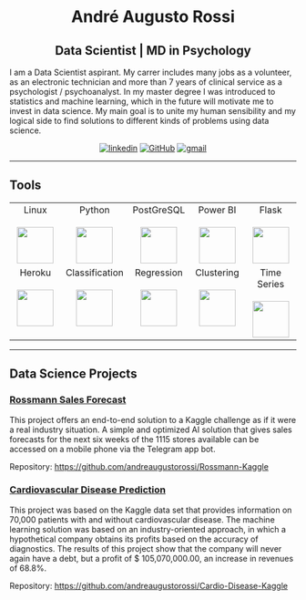 <h1 align="center"> André Augusto Rossi </h1>
<h2 align="center"> Data Scientist | MD in Psychology </h2>



I am a Data Scientist aspirant. My carrer includes many jobs as a volunteer, as an electronic technician and more than 7 years of clinical service as a psychologist / psychoanalyst. In my master degree I was introduced to statistics and machine learning, which in the future will motivate me to invest in data science. My main goal is to unite my human sensibility and my logical side to find solutions to different kinds of problems using data science.  




<p align="center">
  <a href="https://www.linkedin.com/in/andre-augusto-rossi" target="_blank"><img alt="linkedin" src="https://img.shields.io/badge/-LinkedIn-0077B5?style=flat-square&logo=Linkedin&logoColor=white"></a>
    <a href="https://github.com/andreaugustorossi" target="_blank"><img alt="GitHub" src="https://img.shields.io/badge/-@andreaugustorossi-181717?style=flat-square&logo=GitHub&logoColor=white"></a>
    <a href="mailto:andreaugustorossi@gmail.com?subject=Hello%20Alan,%20From%20Github" target="_blank"><img alt="gmail" src="https://img.shields.io/badge/-Gmail-c14438?style=flat-square&logo=Gmail&logoColor=white&link=mailto:alanmiti@gmail.com"></a>

---
## Tools
<p align="left">
 <table>
  <tbody>
    <tr valign="top">
      <td width="20%" align="center">
        <span>Linux</span><br><br>
        <img height="64px" src="http://pngimg.com/uploads/linux/linux_PNG48.png">
      </td>
      <td width="20%" align="center">
        <span>Python</span><br><br>
        <img height="64px" src="https://cdn.svgporn.com/logos/python.svg">
      </td>
      <td width="20%" align="center">
        <span>PostGreSQL</span><br><br>
        <img height="64px" src="https://cdn.svgporn.com/logos/postgresql.svg">
      </td>
      <td width="20%" align="center">
        <span>Power BI</span><br><br>
        <img height="64px" src="https://cdn.worldvectorlogo.com/logos/power-bi.svg">
      </td>
      <td width="20%" align="center">
        <span>Flask</span><br><br>
        <img height="64px" src="https://flask.palletsprojects.com/en/1.1.x/_images/flask-logo.png">
      </td>
    </tr>
    <tr valign="top">
      <td width="20%" align="center">
        <span>Heroku</span><br><br>
        <img height="64px" src="https://blog.4linux.com.br/wp-content/uploads/2018/01/Heroku.png">
      </td>
      <td width="20%" align="center">
        <span>Classification</span><br><br>
        <img height="64px" src="https://static.javatpoint.com/tutorial/machine-learning/images/classification-algorithm-in-machine-learning.png">
      </td>
      </td>
      <td width="20%" align="center">
        <span>Regression</span><br><br>
        <img height="64px" src="https://miro.medium.com/max/1200/1*87aMm1RRoaxS4Sy8Q-XMDg.jpeg">
      </td>
    <td width="20%" align="center">
        <span>Clustering</span><br><br>
        <img height="64px" src="https://prateekvjoshi.files.wordpress.com/2013/06/main.jpg">
      </td>
      <td width="20%" align="center">
        <span>Time Series</span><br><br>
        <img height="64px" src="https://3qeqpr26caki16dnhd19sv6by6v-wpengine.netdna-ssl.com/wp-content/uploads/2016/07/Naive-Time-Series-Prediction-With-Neural-Networks.png">
  </tbody>
</table>
</p>

---
 ## Data Science Projects
  ### [Rossmann Sales Forecast](https://github.com/andreaugustorossi/Rossmann-Kaggle)

This project offers an end-to-end solution to a Kaggle challenge as if it were a real industry situation. A simple and optimized AI solution that gives sales forecasts for the next six weeks of the 1115 stores available can be accessed on a mobile phone via the Telegram app bot.

Repository: https://github.com/andreaugustorossi/Rossmann-Kaggle




### [Cardiovascular Disease Prediction](https://github.com/andreaugustorossi/Cardio-Disease-Kaggle)

This project was based on the Kaggle data set that provides information on 70,000 patients with and without cardiovascular disease. The machine learning solution was based on an industry-oriented approach, in which a hypothetical company obtains its profits based on the accuracy of diagnostics. The results of this project show that the company will never again have a debt, but a profit of $ 105,070,000.00, an increase in revenues of 68.8%.

Repository: https://github.com/andreaugustorossi/Cardio-Disease-Kaggle
